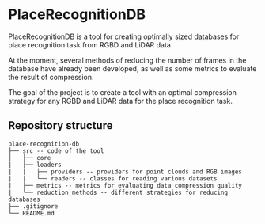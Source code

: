 # PlaceRecognitionDB
PlaceRecognitionDB is a tool for creating optimally sized databases for place recognition task from RGBD and LiDAR data.

At the moment, several methods of reducing the number of frames in the database have already been developed, as well as some metrics to evaluate the result of compression.

The goal of the project is to create a tool with an optimal compression strategy for any RGBD and LiDAR data for the place recognition task.

## Repository structure
```
place-recognition-db
├── src -- code of the tool
│	├── core
|	├── loaders
|   |   ├── providers -- providers for point clouds and RGB images
|   |   └── readers -- classes for reading various datasets
|	├── metrics -- metrics for evaluating data compression quality
|	└── reduction_methods -- different strategies for reducing databases
├── .gitignore
└── README.md
```



